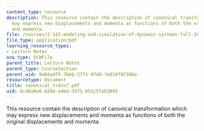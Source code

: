 ```yaml
---
content_type: resource
description: This resource contain the description of canonical transformation which
  may express new displacements and momenta as functions of both the original displacements
  and momenta.
file: /courses/2-141-modeling-and-simulation-of-dynamic-systems-fall-2006/6cd8a8e68284e4bd35f1b51c5fa63093_canonical_transf.pdf
file_type: application/pdf
learning_resource_types:
- Lecture Notes
ocw_type: OCWFile
parent_title: Lecture Notes
parent_type: CourseSection
parent_uid: 9a04adf5-76eb-27f5-97a0-7e810f0f306a
resourcetype: Document
title: canonical_transf.pdf
uid: 6cd8a8e6-8284-e4bd-35f1-b51c5fa63093
---
```

This resource contain the description of canonical transformation which may express new displacements and momenta as functions of both the original displacements and momenta.

